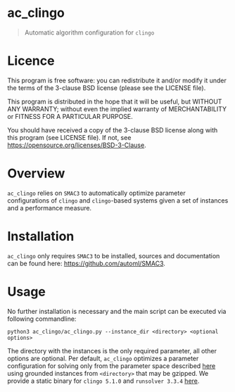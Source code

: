 # ac_clingo

> Automatic algorithm configuration for `clingo`

# Licence

This program is free software: you can redistribute it and/or modify it under the terms of the 3-clause BSD license (please see the LICENSE file).

This program is distributed in the hope that it will be useful, but WITHOUT ANY WARRANTY; without even the implied warranty of MERCHANTABILITY or FITNESS FOR A PARTICULAR PURPOSE.

You should have received a copy of the 3-clause BSD license along with this program (see LICENSE file). If not, see https://opensource.org/licenses/BSD-3-Clause.

# Overview

`ac_clingo` relies on `SMAC3` to automatically optimize parameter configurations of `clingo` and `clingo`-based systems given a set of instances and a performance measure.

# Installation

`ac_clingo` only requires `SMAC3` to be installed, sources and documentation can be found here: https://github.com/automl/SMAC3. 

# Usage

No further installation is necessary and the main script can be executed via following commandline:
```
python3 ac_clingo/ac_clingo.py --instance_dir <directory> <optional options>
```
The directory with the instances is the only required parameter, all other options are optional.
Per default, `ac_clingo` optimizes a parameter configuration for solving only from the parameter space described [here](pcs/params.pcs) using grounded instances from `<directory>` that may be gzipped.
We provide a static binary for `clingo 5.1.0` and `runsolver 3.3.4` [here](binaries/).

